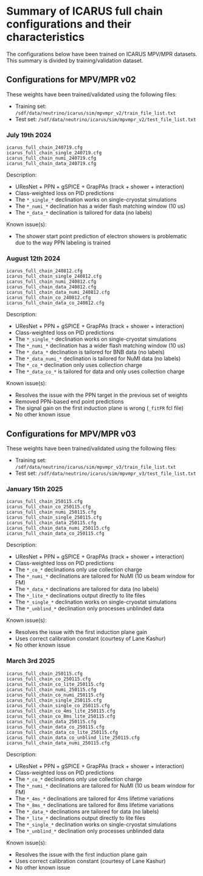 # Summary of ICARUS full chain configurations and their characteristics

The configurations below have been trained on ICARUS MPV/MPR datasets. This summary is divided by training/validation dataset.

## Configurations for MPV/MPR v02

These weights have been trained/validated using the following files:
- Training set: `/sdf/data/neutrino/icarus/sim/mpvmpr_v2/train_file_list.txt`
- Test set: `/sdf/data/neutrino/icarus/sim/mpvmpr_v2/test_file_list.txt`

### July 19th 2024

```shell
icarus_full_chain_240719.cfg
icarus_full_chain_single_240719.cfg
icarus_full_chain_numi_240719.cfg
icarus_full_chain_data_240719.cfg
```

Description:
  - UResNet + PPN + gSPICE + GrapPAs (track + shower + interaction)
  - Class-weighted loss on PID predictions
  - The `*_single_*` declination works on single-cryostat simulations
  - The `*_numi_*` declination has a wider flash matching window (10 us)
  - The `*_data_*` declination is tailored for data (no labels)

Known issue(s):
  - The shower start point prediction of electron showers is problematic due to the way PPN labeling is trained

### August 12th 2024

```shell
icarus_full_chain_240812.cfg
icarus_full_chain_single_240812.cfg
icarus_full_chain_numi_240812.cfg
icarus_full_chain_data_240812.cfg
icarus_full_chain_data_numi_240812.cfg
icarus_full_chain_co_240812.cfg
icarus_full_chain_data_co_240812.cfg
```

Description:
  - UResNet + PPN + gSPICE + GrapPAs (track + shower + interaction)
  - Class-weighted loss on PID predictions
  - The `*_single_*` declination works on single-cryostat simulations
  - The `*_numi_*` declination has a wider flash matching window (10 us)
  - The `*_data_*` declination is tailored for BNB data (no labels)
  - The `*_data_numi_*` declination is tailored for NuMI data (no labels)
  - The `*_co_*` declination only uses collection charge
  - The `*_data_co_*` is tailored for data and only uses collection charge

Known issue(s):
  - Resolves the issue with the PPN target in the previous set of weights
  - Removed PPN-based end point predictions
  - The signal gain on the first induction plane is wrong (`_fitFR` fcl file)
  - No other known issue


## Configurations for MPV/MPR v03

These weights have been trained/validated using the following files:
- Training set: `/sdf/data/neutrino/icarus/sim/mpvmpr_v3/train_file_list.txt`
- Test set: `/sdf/data/neutrino/icarus/sim/mpvmpr_v3/test_file_list.txt`

### January 15th 2025 

```shell
icarus_full_chain_250115.cfg
icarus_full_chain_co_250115.cfg
icarus_full_chain_numi_250115.cfg
icarus_full_chain_single_250115.cfg
icarus_full_chain_data_250115.cfg
icarus_full_chain_data_numi_250115.cfg
icarus_full_chain_data_co_250115.cfg
```

Description:
  - UResNet + PPN + gSPICE + GrapPAs (track + shower + interaction)
  - Class-weighted loss on PID predictions
  - The `*_co_*` declinations only use collection charge
  - The `*_numi_*` declinations are tailored for NuMI (10 us beam window for FM)
  - The `*_data_*` declinations are tailored for data (no labels)
  - The `*_lite_*` declinations output directly to lite files
  - The `*_single_*` declination works on single-cryostat simulations
  - The `*_unblind_*` declination only processes unblinded data

Known issue(s):
  - Resolves the issue with the first induction plane gain
  - Uses correct calibration constant (courtesy of Lane Kashur)
  - No other known issue

### March 3rd 2025 

```shell
icarus_full_chain_250115.cfg
icarus_full_chain_co_250115.cfg
icarus_full_chain_co_lite_250115.cfg
icarus_full_chain_numi_250115.cfg
icarus_full_chain_co_numi_250115.cfg
icarus_full_chain_single_250115.cfg
icarus_full_chain_single_co_250115.cfg
icarus_full_chain_co_4ms_lite_250115.cfg
icarus_full_chain_co_8ms_lite_250115.cfg
icarus_full_chain_data_250115.cfg
icarus_full_chain_data_co_250115.cfg
icarus_full_chain_data_co_lite_250115.cfg
icarus_full_chain_data_co_unblind_lite_250115.cfg
icarus_full_chain_data_numi_250115.cfg
```

Description:
  - UResNet + PPN + gSPICE + GrapPAs (track + shower + interaction)
  - Class-weighted loss on PID predictions
  - The `*_co_*` declinations only use collection charge
  - The `*_numi_*` declinations are tailored for NuMI (10 us beam window for FM)
  - The `*_4ms_*` declinations are tailored for 4ms lifetime variations
  - The `*_8ms_*` declinations are tailored for 8ms lifetime variations
  - The `*_data_*` declinations are tailored for data (no labels)
  - The `*_lite_*` declinations output directly to lite files
  - The `*_single_*` declination works on single-cryostat simulations
  - The `*_unblind_*` declination only processes unblinded data

Known issue(s):
  - Resolves the issue with the first induction plane gain
  - Uses correct calibration constant (courtesy of Lane Kashur)
  - No other known issue
